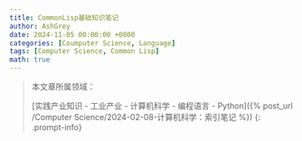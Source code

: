 ```yaml
---
title: CommonLisp基础知识笔记
author: AshGrey
date: 2024-11-05 00:00:00 +0800
categories: [Coumputer Science, Language]
tags: [Computer Science, Common Lisp]
math: true
---
```


> 本文章所属领域：
>
> [实践产业知识 - 工业产业 - 计算机科学 - 编程语言 - Python]({% post_url /Computer Science/2024-02-08-计算机科学：索引笔记 %})
{: .prompt-info}

<br>

## 